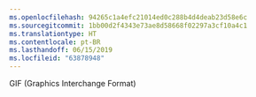 ```yaml
---
ms.openlocfilehash: 94265c1a4efc21014ed0c288b4d4deab23d58e6c
ms.sourcegitcommit: 1bb00d2f4343e73ae8d58668f02297a3cf10a4c1
ms.translationtype: HT
ms.contentlocale: pt-BR
ms.lasthandoff: 06/15/2019
ms.locfileid: "63878948"
---
```

GIF (Graphics Interchange Format)